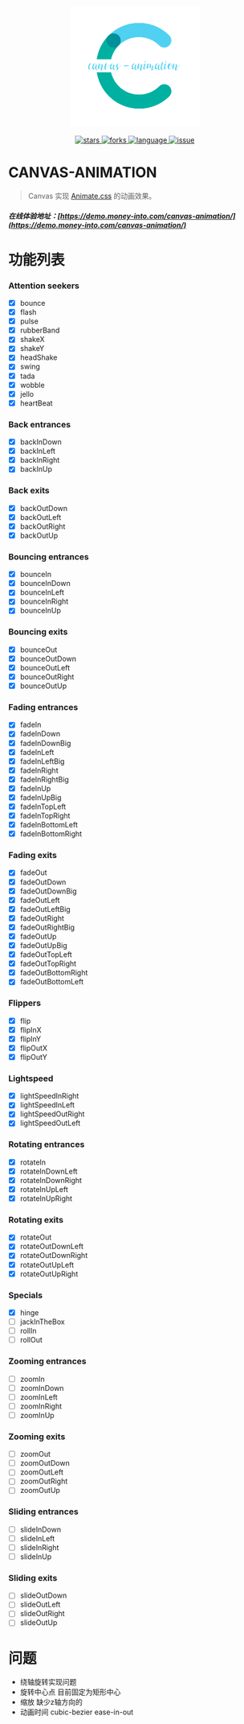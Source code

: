 <p align="center">
    <img src="./public/icon.png" />
</p>

<p align="center">
    <a href="https://github.com/moneyinto/canvas-animation/stargazers" target="_black">
        <img src="https://img.shields.io/github/stars/moneyinto/canvas-animation?logo=github" alt="stars" />
    </a>
    <a href="https://www.github.com/moneyinto/canvas-animation/network/members" target="_black">
        <img src="https://img.shields.io/github/forks/moneyinto/canvas-animation?logo=github" alt="forks" />
    </a>
    <a href="https://www.typescriptlang.org" target="_black">
        <img src="https://img.shields.io/badge/language-TypeScript-blue.svg" alt="language">
    </a>
    <a href="https://github.com/moneyinto/canvas-animation/issues" target="_black">
        <img src="https://img.shields.io/github/issues-closed/moneyinto/canvas-animation.svg" alt="issue">
    </a>
</p>

# CANVAS-ANIMATION
> Canvas 实现 [Animate.css](https://animate.style/) 的动画效果。

##### 在线体验地址：[https://demo.money-into.com/canvas-animation/](https://demo.money-into.com/canvas-animation/)


# 功能列表
### Attention seekers
- [x] bounce
- [x] flash
- [x] pulse
- [x] rubberBand
- [x] shakeX
- [x] shakeY
- [x] headShake
- [x] swing
- [x] tada
- [x] wobble
- [x] jello
- [x] heartBeat

### Back entrances
- [x] backInDown
- [x] backInLeft
- [x] backInRight
- [x] backInUp

### Back exits
- [x] backOutDown
- [x] backOutLeft
- [x] backOutRight
- [x] backOutUp

### Bouncing entrances
- [x] bounceIn
- [x] bounceInDown
- [x] bounceInLeft
- [x] bounceInRight
- [x] bounceInUp

### Bouncing exits
- [x] bounceOut
- [x] bounceOutDown
- [x] bounceOutLeft
- [x] bounceOutRight
- [x] bounceOutUp

### Fading entrances
- [x] fadeIn
- [x] fadeInDown
- [x] fadeInDownBig
- [x] fadeInLeft
- [x] fadeInLeftBig
- [x] fadeInRight
- [x] fadeInRightBig
- [x] fadeInUp
- [x] fadeInUpBig
- [x] fadeInTopLeft
- [x] fadeInTopRight
- [x] fadeInBottomLeft
- [x] fadeInBottomRight

### Fading exits
- [x] fadeOut
- [x] fadeOutDown
- [x] fadeOutDownBig
- [x] fadeOutLeft
- [x] fadeOutLeftBig
- [x] fadeOutRight
- [x] fadeOutRightBig
- [x] fadeOutUp
- [x] fadeOutUpBig
- [x] fadeOutTopLeft
- [x] fadeOutTopRight
- [x] fadeOutBottomRight
- [x] fadeOutBottomLeft

### Flippers
- [x] flip
- [x] flipInX
- [x] flipInY
- [x] flipOutX
- [x] flipOutY

### Lightspeed
- [x] lightSpeedInRight
- [x] lightSpeedInLeft
- [x] lightSpeedOutRight
- [x] lightSpeedOutLeft

### Rotating entrances
- [x] rotateIn
- [x] rotateInDownLeft
- [x] rotateInDownRight
- [x] rotateInUpLeft
- [x] rotateInUpRight

### Rotating exits
- [x] rotateOut
- [x] rotateOutDownLeft
- [x] rotateOutDownRight
- [x] rotateOutUpLeft
- [x] rotateOutUpRight

### Specials
- [x] hinge
- [ ] jackInTheBox
- [ ] rollIn
- [ ] rollOut

### Zooming entrances
- [ ] zoomIn
- [ ] zoomInDown
- [ ] zoomInLeft
- [ ] zoomInRight
- [ ] zoomInUp

### Zooming exits
- [ ] zoomOut
- [ ] zoomOutDown
- [ ] zoomOutLeft
- [ ] zoomOutRight
- [ ] zoomOutUp

### Sliding entrances
- [ ] slideInDown
- [ ] slideInLeft
- [ ] slideInRight
- [ ] slideInUp

### Sliding exits
- [ ] slideOutDown
- [ ] slideOutLeft
- [ ] slideOutRight
- [ ] slideOutUp

# 问题
- 绕轴旋转实现问题
- 旋转中心点 目前固定为矩形中心
- 缩放 缺少z轴方向的
- 动画时间 cubic-bezier ease-in-out
